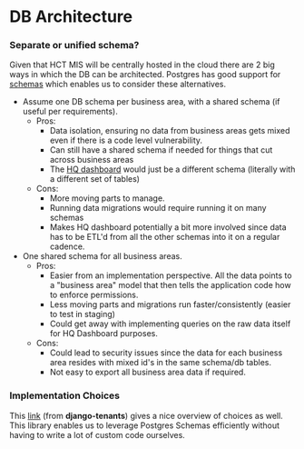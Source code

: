 # DB Architecture

### Separate or unified schema?

Given that HCT MIS will be centrally hosted in the cloud there are 2 big ways in which the DB can be architected. Postgres has good support for [schemas](https://www.postgresql.org/docs/9.1/ddl-schemas.html) which enables us to consider these alternatives.

* Assume one DB schema per business area, with a shared schema \(if useful per requirements\).
  * Pros:
    * Data isolation, ensuring no data from business areas gets mixed even if there is a code level vulnerability.
    * Can still have a shared schema if needed for things that cut across business areas
    * The [HQ dashboard](../../product-specification/hq/dashboard.md) would just be a different schema \(literally with a different set of tables\)
  * Cons:
    * More moving parts to manage.
    * Running data migrations would require running it on many schemas
    * Makes HQ dashboard potentially a bit more involved since data has to be ETL'd from all the other schemas into it on a regular cadence. 
* One shared schema for all business areas.
  * Pros:
    * Easier from an implementation perspective. All the data points to a "business area" model that then tells the application code how to enforce permissions.
    * Less moving parts and migrations run faster/consistently \(easier to test in staging\)
    * Could get away with implementing queries on the raw data itself for HQ Dashboard purposes.
  * Cons:
    * Could lead to security issues since the data for each business area resides with mixed id's in the same schema/db tables.
    * Not easy to export all business area data if required.

### Implementation Choices

This [link](https://github.com/tomturner/django-tenants#why-schemas) \(from **django-tenants**\) gives a nice overview of choices as well. This library enables us to leverage Postgres Schemas efficiently without having to write a lot of custom code ourselves.



